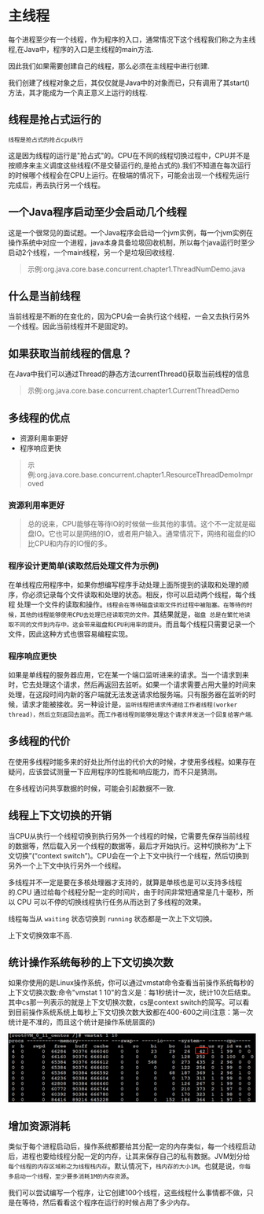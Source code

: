 # 主线程

每个进程至少有一个线程，作为程序的入口，通常情况下这个线程我们称之为主线程,在Java中，程序的入口是主线程的main方法.

因此我们如果需要创建自己的线程，那么必须在主线程中进行创建.

我们创建了线程对象之后，其仅仅就是Java中的对象而已，只有调用了其start()方法，其才能成为一个真正意义上运行的线程.

## 线程是抢占式运行的

    线程是抢占式的抢占cpu执行

这是因为线程的运行是"抢占式"的。CPU在不同的线程切换过程中，CPU并不是按顺序来主义调度这些线程(不是交替运行的,是抢占式的).我们不知道在每次运行的时候哪个线程会在CPU上运行。在极端的情况下，可能会出现一个线程先运行完成后，再去执行另一个线程。

## 一个Java程序启动至少会启动几个线程

这是一个很常见的面试题。一个Java程序会启动一个jvm实例，每一个jvm实例在操作系统中对应一个进程，java本身具备垃圾回收机制，所以每个java运行时至少启动2个线程，一个main线程，另一个是垃圾回收线程.

>示例:org.java.core.base.concurrent.chapter1.ThreadNumDemo.java

## 什么是当前线程

当前线程是不断的在变化的，因为CPU会一会执行这个线程，一会又去执行另外一个线程。因此当前线程并不是固定的。

## 如果获取当前线程的信息？

在Java中我们可以通过Thread的静态方法currentThread()获取当前线程的信息

>示例:org.java.core.base.concurrent.chapter1.CurrentThreadDemo

## 多线程的优点

- 资源利用率更好
- 程序响应更快

>示例:org.java.core.base.concurrent.chapter1.ResourceThreadDemoImproved

### 资源利用率更好

>总的说来，CPU能够在等待IO的时候做一些其他的事情。这个不一定就是磁盘IO。它也可以是网络的IO，或者用户输入。通常情况下，网络和磁盘的IO比CPU和内存的IO慢的多。

### 程序设计更简单(读取然后处理文件为示例)

在单线程应用程序中，如果你想编写程序手动处理上面所提到的读取和处理的顺序，你必须记录每个文件读取和处理的状态。相反，你可以启动两个线程，每个线程 处理一个文件的读取和操作。`线程会在等待磁盘读取文件的过程中被阻塞。在等待的时候，其他的线程能够使用CPU去处理已经读取完的文件。`其结果就是，`磁盘 总是在繁忙地读取不同的文件到内存中。这会带来磁盘和CPU利用率的提升`。而且每个线程只需要记录一个文件，因此这种方式也很容易编程实现。

### 程序响应更快

如果是单线程的服务器应用，它在某一个端口监听进来的请求。当一个请求到来时，它去处理这个请求，然后再返回去监听。如果一个请求需要占用大量的时间来处理，在这段时间内新的客户端就无法发送请求给服务端。只有服务器在监听的时候，请求才能被接收。另一种设计是，`监听线程把请求传递给工作者线程(worker thread)，然后立刻返回去监听`。而`工作者线程则能够处理这个请求并发送一个回复给客户端`.

## 多线程的代价

在使用多线程时能多来的好处比所付出的代价大的时候，才使用多线程。如果存在疑问，应该尝试测量一下应用程序的性能和响应能力，而不只是猜测。

在多线程访问共享数据的时候，可能会引起数据不一致.

## 线程上下文切换的开销

当CPU从执行一个线程切换到执行另外一个线程的时候，它需要先保存当前线程的数据等，然后载入另一个线程的数据等，最后才开始执行。这种切换称为“上下文切换”(“context switch”)。CPU会在一个上下文中执行一个线程，然后切换到另外一个上下文中执行另外一个线程。

多线程并不一定是要在多核处理器才支持的，就算是单核也是可以支持多线程的.CPU 通过给每个线程分配一定的时间片，由于时间非常短通常是几十毫秒，所以 CPU 可以不停的切换线程执行任务从而达到了多线程的效果。

线程每当从 `waiting` 状态切换到 `running` 状态都是一次上下文切换。

上下文切换效率不高.

## 统计操作系统每秒的上下文切换次数

如果你使用的是Linux操作系统，你可以通过vmstat命令查看当前操作系统每秒的上下文切换次数:命令"vmstat 1 10"的含义是：每1秒统计一次，统计10次后结束。其中cs那一列表示的就是上下文切换次数，cs是context switch的简写。可以看到目前操作系统系统上每秒上下文切换次数大致都在400-600之间(注意：第一次统计是不准的，而且这个统计是操作系统层面的)

![](../pics/linux_每秒上下文切换次数.png)

## 增加资源消耗

类似于每个进程启动后，操作系统都要给其分配一定的内存类似，每一个线程启动后，进程也要给线程分配一定的内存，让其来保存自己的私有数据。JVM划分给`每个线程的内存区域称之为线程栈内存`。默认情况下，`栈内存的大小1M`。也就是说，`你每多启动一个线程，至少要多消耗1M的内存资源`。

我们可以尝试编写一个程序，让它创建100个线程，这些线程什么事情都不做，只是在等待，然后看看这个程序在运行的时候占用了多少内存。
